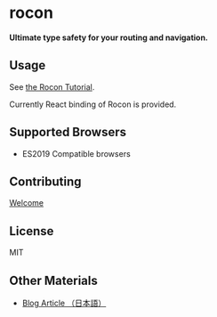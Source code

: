 # rocon

**Ultimate type safety for your routing and navigation.**

## Usage

See [the Rocon Tutorial](https://rocon.uhyohyo.net/tutorial).

Currently React binding of Rocon is provided.

## Supported Browsers

- ES2019 Compatible browsers

## Contributing

[Welcome](./CONTRIBUTING.md)

## License

MIT

## Other Materials

- [Blog Article （日本語）](https://blog.uhy.ooo/entry/2020-08-10/rocon-alpha/)
